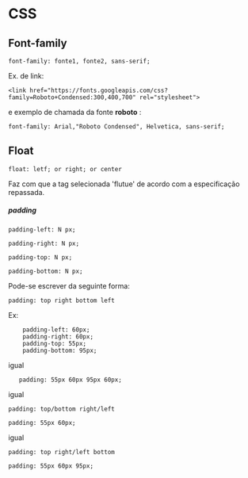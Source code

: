 # CSS
## Font-family

```
font-family: fonte1, fonte2, sans-serif;
```
Ex. de link: 

```
<link href="https://fonts.googleapis.com/css?family=Roboto+Condensed:300,400,700" rel="stylesheet">
```

e exemplo de chamada da fonte **roboto** :

```
font-family: Arial,"Roboto Condensed", Helvetica, sans-serif;
```

## Float

```
float: letf; or right; or center
```

Faz com que a tag selecionada 'flutue' de acordo com a especificação repassada.

##### padding

```
padding-left: N px;
```

```
padding-right: N px;
```

```
padding-top: N px;
```

```
padding-bottom: N px;
```

Pode-se escrever da seguinte forma:

```
padding: top right bottom left
```
Ex:
```
    padding-left: 60px;
    padding-right: 60px;
    padding-top: 55px;
    padding-bottom: 95px; 
 ```
 igual
 ```
    padding: 55px 60px 95px 60px;
```
igual

```
padding: top/bottom right/left
```
```
padding: 55px 60px;
```

igual 

```
padding: top right/left bottom
```
```
padding: 55px 60px 95px;
```

